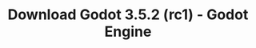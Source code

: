 ---
# Generated by /scripts/js/download_archive_generator !!! do not edit by hand !!!
title: 'Download Godot 3.5.2 (rc1) - Godot Engine'
type: 'download/archive'
name: '3.5.2'
flavor: 'rc1'
release_date: '2022-12-15T03:00:00-00:00'
release_notes: '/article/release-candidate-godot-3-5-2-rc-1/'
links:
  android.apk:
    name: 'android.apk'
    title: 'Android'
    caption: 'Universal APK (ARM64 + ARMv7 + x86_64 + x86)'
    tags:
      - 'APK download'
      - 'ARM64/v7'
      - 'x86 (64 & 32 bit)'
    hosts:
      github_builds:
        regular: 'https://github.com/godotengine/godot-builds/releases/download/3.5.2-rc1/Godot_v3.5.2-rc1_android_editor.apk'
        mono: '#'
      github:
        regular: 'https://github.com/godotengine/godot/releases/download/3.5.2-rc1/Godot_v3.5.2-rc1_android_editor.apk'
        mono: '#'
  macos.universal:
    name: 'macos.universal'
    title: 'macOS'
    caption: 'Universal (x86_64 + Apple Silicon)'
    tags:
      - 'Intel/Apple Silicon'
      - '64 bit'
    hosts:
      github_builds:
        regular: 'https://github.com/godotengine/godot-builds/releases/download/3.5.2-rc1/Godot_v3.5.2-rc1_osx.universal.zip'
        mono: 'https://github.com/godotengine/godot-builds/releases/download/3.5.2-rc1/Godot_v3.5.2-rc1_mono_osx.universal.zip'
      github:
        regular: 'https://github.com/godotengine/godot/releases/download/3.5.2-rc1/Godot_v3.5.2-rc1_osx.universal.zip'
        mono: 'https://github.com/godotengine/godot/releases/download/3.5.2-rc1/Godot_v3.5.2-rc1_mono_osx.universal.zip'
  windows.64:
    name: 'windows.64'
    title: 'Windows'
    caption: 'Standard (x86_64)'
    tags:
      - '64 bit'
    hosts:
      github_builds:
        regular: 'https://github.com/godotengine/godot-builds/releases/download/3.5.2-rc1/Godot_v3.5.2-rc1_win64.exe.zip'
        mono: 'https://github.com/godotengine/godot-builds/releases/download/3.5.2-rc1/Godot_v3.5.2-rc1_mono_win64.zip'
      github:
        regular: 'https://github.com/godotengine/godot/releases/download/3.5.2-rc1/Godot_v3.5.2-rc1_win64.exe.zip'
        mono: 'https://github.com/godotengine/godot/releases/download/3.5.2-rc1/Godot_v3.5.2-rc1_mono_win64.zip'
  linux_server.headless.64:
    name: 'linux_server.headless.64'
    title: 'Linux Server'
    caption: 'Headless (x86_64)'
    tags:
      - '64 bit'
      - 'Headless'
    hosts:
      github_builds:
        regular: 'https://github.com/godotengine/godot-builds/releases/download/3.5.2-rc1/Godot_v3.5.2-rc1_linux_headless.64.zip'
        mono: 'https://github.com/godotengine/godot-builds/releases/download/3.5.2-rc1/Godot_v3.5.2-rc1_mono_linux_headless_64.zip'
      github:
        regular: 'https://github.com/godotengine/godot/releases/download/3.5.2-rc1/Godot_v3.5.2-rc1_linux_headless.64.zip'
        mono: 'https://github.com/godotengine/godot/releases/download/3.5.2-rc1/Godot_v3.5.2-rc1_mono_linux_headless_64.zip'
  web:
    name: 'web'
    title: 'Web editor'
    caption: ''
    tags:
      - 'Self-hosted'
      - 'Cross-platform'
    hosts:
      github_builds:
        regular: 'https://github.com/godotengine/godot-builds/releases/download/3.5.2-rc1/Godot_v3.5.2-rc1_web_editor.zip'
        mono: '#'
      github:
        regular: 'https://github.com/godotengine/godot/releases/download/3.5.2-rc1/Godot_v3.5.2-rc1_web_editor.zip'
        mono: '#'
  linux.64:
    name: 'linux.64'
    title: 'Linux'
    caption: 'Standard (x86_64)'
    tags:
      - '64 bit'
    hosts:
      github_builds:
        regular: 'https://github.com/godotengine/godot-builds/releases/download/3.5.2-rc1/Godot_v3.5.2-rc1_x11.64.zip'
        mono: 'https://github.com/godotengine/godot-builds/releases/download/3.5.2-rc1/Godot_v3.5.2-rc1_mono_x11_64.zip'
      github:
        regular: 'https://github.com/godotengine/godot/releases/download/3.5.2-rc1/Godot_v3.5.2-rc1_x11.64.zip'
        mono: 'https://github.com/godotengine/godot/releases/download/3.5.2-rc1/Godot_v3.5.2-rc1_mono_x11_64.zip'
  linux.32:
    name: 'linux.32'
    title: 'Linux'
    caption: 'Standard (x86)'
    tags:
      - '32 bit'
    hosts:
      github_builds:
        regular: 'https://github.com/godotengine/godot-builds/releases/download/3.5.2-rc1/Godot_v3.5.2-rc1_x11.32.zip'
        mono: 'https://github.com/godotengine/godot-builds/releases/download/3.5.2-rc1/Godot_v3.5.2-rc1_mono_x11_32.zip'
      github:
        regular: 'https://github.com/godotengine/godot/releases/download/3.5.2-rc1/Godot_v3.5.2-rc1_x11.32.zip'
        mono: 'https://github.com/godotengine/godot/releases/download/3.5.2-rc1/Godot_v3.5.2-rc1_mono_x11_32.zip'
  windows.32:
    name: 'windows.32'
    title: 'Windows'
    caption: 'Standard (x86)'
    tags:
      - '32 bit'
    hosts:
      github_builds:
        regular: 'https://github.com/godotengine/godot-builds/releases/download/3.5.2-rc1/Godot_v3.5.2-rc1_win32.exe.zip'
        mono: 'https://github.com/godotengine/godot-builds/releases/download/3.5.2-rc1/Godot_v3.5.2-rc1_mono_win32.zip'
      github:
        regular: 'https://github.com/godotengine/godot/releases/download/3.5.2-rc1/Godot_v3.5.2-rc1_win32.exe.zip'
        mono: 'https://github.com/godotengine/godot/releases/download/3.5.2-rc1/Godot_v3.5.2-rc1_mono_win32.zip'
  linux_server.64:
    name: 'linux_server.64'
    title: 'Linux Server'
    caption: 'Standard (x86_64)'
    tags:
      - '64 bit'
    hosts:
      github_builds:
        regular: 'https://github.com/godotengine/godot-builds/releases/download/3.5.2-rc1/Godot_v3.5.2-rc1_linux_server.64.zip'
        mono: 'https://github.com/godotengine/godot-builds/releases/download/3.5.2-rc1/Godot_v3.5.2-rc1_mono_linux_server_64.zip'
      github:
        regular: 'https://github.com/godotengine/godot/releases/download/3.5.2-rc1/Godot_v3.5.2-rc1_linux_server.64.zip'
        mono: 'https://github.com/godotengine/godot/releases/download/3.5.2-rc1/Godot_v3.5.2-rc1_mono_linux_server_64.zip'
  aar_library:
    name: 'aar_library'
    title: 'AAR library'
    caption: ''
    tags:
      - 'Android plugins'
      - 'Java'
      - 'Kotlin'
    hosts:
      github_builds:
        regular: 'https://github.com/godotengine/godot-builds/releases/download/3.5.2-rc1/godot-lib.3.5.2.rc1.release.aar'
        mono: 'https://github.com/godotengine/godot-builds/releases/download/3.5.2-rc1/godot-lib.3.5.2.rc1.mono.release.aar'
      github:
        regular: 'https://github.com/godotengine/godot/releases/download/3.5.2-rc1/godot-lib.3.5.2.rc1.release.aar'
        mono: 'https://github.com/godotengine/godot/releases/download/3.5.2-rc1/godot-lib.3.5.2.rc1.mono.release.aar'
  templates:
    name: 'templates'
    title: 'Export templates'
    caption: ''
    tags:
      - 'Used to export your games to all supported platforms'
    hosts:
      github_builds:
        regular: 'https://github.com/godotengine/godot-builds/releases/download/3.5.2-rc1/Godot_v3.5.2-rc1_export_templates.tpz'
        mono: 'https://github.com/godotengine/godot-builds/releases/download/3.5.2-rc1/Godot_v3.5.2-rc1_mono_export_templates.tpz'
      github:
        regular: 'https://github.com/godotengine/godot/releases/download/3.5.2-rc1/Godot_v3.5.2-rc1_export_templates.tpz'
        mono: 'https://github.com/godotengine/godot/releases/download/3.5.2-rc1/Godot_v3.5.2-rc1_mono_export_templates.tpz'
primaryPlatforms:
  - 'android.apk'
  - 'macos.universal'
  - 'windows.64'
  - 'linux_server.headless.64'
  - 'web'
  - 'templates'
---